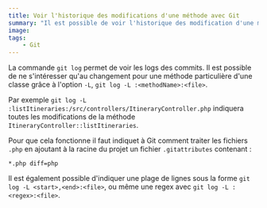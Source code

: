 ```yaml
---
title: Voir l'historique des modifications d'une méthode avec Git
summary: "Il est possible de voir l'historique des modification d'une méthode au sein d'un fichier avec Git avec la command git log"
image:
tags:
    - Git
---
```


La commande `git log` permet de voir les logs des commits. Il est possible de ne s'intéresser qu'au changement pour une méthode particulière d'une classe grâce à l'option `-L`, `git log -L :<methodName>:<file>`.

Par exemple `git log -L :listItineraries:/src/controllers/ItineraryController.php` indiquera toutes les modifications de la méthode `ItineraryController::listItineraries`.

Pour que cela fonctionne il faut indiquet à Git comment traiter les fichiers `.php` en ajoutant à la racine du projet un 
fichier `.gitattributes` contenant :

```
*.php diff=php
```

Il est également possible d'indiquer une plage de lignes sous la forme `git log -L <start>,<end>:<file>`, ou même une regex avec `git log -L :<regex>:<file>`.
